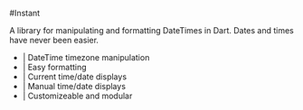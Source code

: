 #Instant

A library for manipulating and formatting DateTimes in Dart.
Dates and times have never been easier.
- | DateTime timezone manipulation
- | Easy formatting
- | Current time/date displays
- | Manual time/date displays
- | Customizeable and modular



